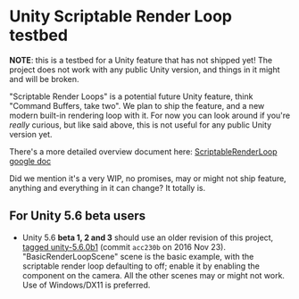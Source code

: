 # Unity Scriptable Render Loop testbed

**NOTE**: this is a testbed for a Unity feature that has not shipped yet! The project does not work with any public
Unity version, and things in it might and will be broken.

"Scriptable Render Loops" is a potential future Unity feature, think "Command Buffers, take two". We plan to ship the feature, and a
new modern built-in rendering loop with it. For now you can look around if you're _really_ curious, but like said above, this is
not useful for any public Unity version yet.

There's a more detailed overview document here: [ScriptableRenderLoop google doc](https://docs.google.com/document/d/1e2jkr_-v5iaZRuHdnMrSv978LuJKYZhsIYnrDkNAuvQ/edit?usp=sharing)

Did we mention it's a very WIP, no promises, may or might not ship feature, anything and everything in it can change? It totally is.


## For Unity 5.6 beta users

* Unity 5.6 **beta 1, 2 and 3** should use an older revision of this project, [tagged unity-5.6.0b1](../../releases/tag/unity-5.6.0b1) (commit `acc230b` on 2016 Nov 23). "BasicRenderLoopScene" scene is the basic example, with the scriptable render loop defaulting to off; enable it by enabling the component on the camera. All the other scenes may or might not work. Use of Windows/DX11 is preferred.
